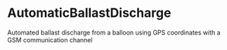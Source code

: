 # AutomaticBallastDischarge
Automated ballast discharge from a balloon using GPS coordinates with a GSM communication channel
